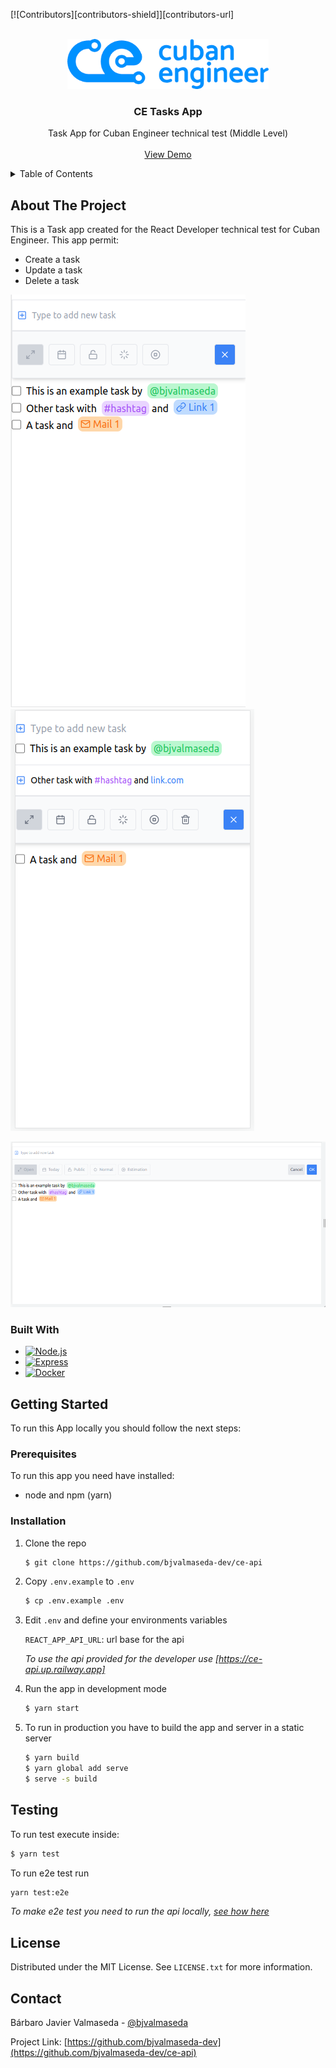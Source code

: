 [![Contributors][contributors-shield]][contributors-url]

<!-- PROJECT LOGO -->
<br />
<div align="center">
  <a href="https://ce-todo-vercel.app">
    <img src="docs/ce_logo.png" alt="Logo" height="80">
  </a>

  <h3 align="center">CE Tasks App</h3>

  <p align="center">
    Task App for Cuban Engineer technical test (Middle Level)
    <br /> 
    <br />
    <a href="https://github.com/othneildrew/Best-README-Template">View Demo</a>   
  </p>
</div>



<!-- TABLE OF CONTENTS -->
<details>
  <summary>Table of Contents</summary>
  <ol>
    <li>
      <a href="#about-the-project">About The Project</a>
      <ul>
        <li><a href="#built-with">Built With</a></li>
      </ul>
    </li>
    <li>
      <a href="#getting-started">Getting Started</a>
      <ul>
        <li><a href="#prerequisites">Prerequisites</a></li>
        <li><a href="#installation">Installation</a></li>
      </ul>
    </li>
    <li><a href="#testing">Testing</a></li>
    <li><a href="#license">License</a></li>
    <li><a href="#contact">Contact</a></li>
  </ol>
</details>



<!-- ABOUT THE PROJECT -->
## About The Project

This is a Task app created for the React Developer technical test for Cuban Engineer. This app permit: 

* Create a task
* Update a task
* Delete a task

[![Mobile view][mobile]](https://ce-todo-vercel.app)
[![Mobile editing view][mobile-editing]](https://ce-todo-vercel.app)

[![Desktop view][desktop]](https://ce-todo-vercel.app)


### Built With

* [![Node.js][node]][node-url]
* [![Express][express]][express-url]
* [![Docker][docker]][docker-url]



<!-- GETTING STARTED -->
## Getting Started

To run this App locally you should follow the next steps:

### Prerequisites

To run this app you need have installed:
* node and npm (yarn)


### Installation

1. Clone the repo
   ```sh
   $ git clone https://github.com/bjvalmaseda-dev/ce-api
   ```
2. Copy `.env.example` to `.env`
    ```sh
    $ cp .env.example .env
    ```
3. Edit `.env` and define your environments variables  

    `REACT_APP_API_URL`: url base for the api
  
    *To use the api provided for the developer use [https://ce-api.up.railway.app]*
4. Run the app in development mode
   ```sh
   $ yarn start
   ```
5. To run in production you have to build the app and server in a static server
   ```sh
   $ yarn build
   $ yarn global add serve
   $ serve -s build
   ``` 



## Testing

To run test execute inside:
  ```sh
  $ yarn test
  ```
To run e2e test run
  ```sh
  yarn test:e2e
  ```
  *To make e2e test you need to run the api locally, [see how here][api-github-url]*


<!-- LICENSE -->
## License

Distributed under the MIT License. See `LICENSE.txt` for more information.


<!-- CONTACT -->
## Contact

Bárbaro Javier Valmaseda - [@bjvalmaseda](https://twitter.com/bjvalmaseda)

Project Link: [https://github.com/bjvalmaseda-dev](https://github.com/bjvalmaseda-dev/ce-api)



<!-- MARKDOWN LINKS & IMAGES -->

<!-- BADGES -->
[express]: https://img.shields.io/badge/Express-000000?style=for-the-badge&logo=express&logoColor=white
[node]: https://img.shields.io/badge/Node%20JS-339933?style=for-the-badge&logo=nodedotjs&logoColor=white
[docker]: https://img.shields.io/badge/Docker-2496ED?style=for-the-badge&logo=docker&logoColor=white

<!-- IMAGES -->
[logo]: docs/ce_logo.png
[mobile]: docs/mobile.png
[mobile-editing]: docs/mobile-editing.png
[desktop]: docs/desktop.png

<!-- LINKS -->
[docker-url]: https://www.docker.com/
[express-url]: https://expressjs.com/
[node-url]: https://nodejs.org/
[api-github-url]: http://github.com/bjvalmaseda-dev/ce-api
